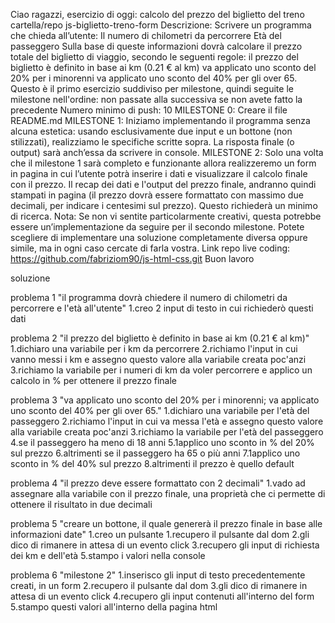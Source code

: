 Ciao ragazzi,
esercizio di oggi: calcolo del prezzo del biglietto del treno
cartella/repo js-biglietto-treno-form
Descrizione: Scrivere un programma che chieda all’utente:
Il numero di chilometri da percorrere
Età del passeggero Sulla base di queste informazioni dovrà calcolare il prezzo totale del biglietto di viaggio, secondo le seguenti regole:
il prezzo del biglietto è definito in base ai km (0.21 € al km)
va applicato uno sconto del 20% per i minorenni
va applicato uno sconto del 40% per gli over 65.
Questo è il primo esercizio suddiviso per milestone, quindi seguite le milestone nell'ordine: non passate alla successiva se non avete fatto la precedente
Numero minimo di push: 10
MILESTONE 0: Creare il file README.md
MILESTONE 1: Iniziamo implementando il programma senza alcuna estetica: usando esclusivamente due input e un bottone (non stilizzati), realizziamo le specifiche scritte sopra. La risposta finale (o output) sarà anch’essa da scrivere in console.
MILESTONE 2: Solo una volta che il milestone 1 sarà completo e funzionante allora realizzeremo un form in pagina in cui l’utente potrà inserire i dati e visualizzare il calcolo finale con il prezzo. Il recap dei dati e l'output del prezzo finale, andranno quindi stampati in pagina (il prezzo dovrà essere formattato con massimo due decimali, per indicare i centesimi sul prezzo). Questo richiederà un minimo di ricerca.
Nota: Se non vi sentite particolarmente creativi, questa potrebbe essere un’implementazione da seguire per il secondo milestone. Potete scegliere di implementare una soluzione completamente diversa oppure simile, ma in ogni caso cercate di farla vostra.
Link repo live coding: https://github.com/fabriziom90/js-html-css.git
Buon lavoro

soluzione 

problema 1 "il programma dovrà chiedere il numero di chilometri da percorrere e l'età all'utente"
1.creo 2 input di testo in cui richiederò questi dati

problema 2 "il prezzo del biglietto è definito in base ai km (0.21 € al km)"
1.dichiaro una variabile per i km da percorrere
2.richiamo l'input in cui vanno messi i km e assegno questo valore alla variabile creata poc'anzi
3.richiamo la variabile per i numeri di km da voler percorrere e applico un calcolo in % per ottenere il prezzo finale

problema 3 "va applicato uno sconto del 20% per i minorenni; va applicato uno sconto del 40% per gli over 65."
1.dichiaro una variabile per l'età del passeggero
2.richiamo l'input in cui va messa l'età e assegno questo valore alla variabile creata poc'anzi
3.richiamo la variabile per l'età del passeggero
4.se il passeggero ha meno di 18 anni
5.1applico uno sconto in % del 20% sul prezzo
6.altrimenti se il passeggero ha 65 o più anni
7.1applico uno sconto in % del 40% sul prezzo
8.altrimenti il prezzo è quello default

problema 4 "il prezzo deve essere formattato con 2 decimali"
1.vado ad assegnare alla variabile con il prezzo finale, una proprietà che ci permette di ottenere il risultato in due decimali

problema 5 "creare un bottone, il quale genererà il prezzo finale in base alle informazioni date"
1.creo un pulsante 
1.recupero il pulsante dal dom
2.gli dico di rimanere in attesa di un evento click
3.recupero gli input di richiesta dei km e dell'età
5.stampo i valori nella console

problema 6 "milestone 2"
1.inserisco gli input di testo precedentemente creati, in un form
2.recupero il pulsante dal dom
3.gli dico di rimanere in attesa di un evento click
4.recupero gli input contenuti all'interno del form
5.stampo questi valori all'interno della pagina html


